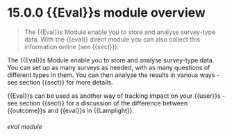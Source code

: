 # 15.0.0    {{Eval}}s module overview

> The {{Eval}}s Module enable you to store and analyse survey-type data. With the {{eval}} direct module you can also collect this information online (see {{sect}}). 

The {{Eval}}s Module enable you to store and analyse survey-type data. You can set up as many surveys as needed, with as many questions of different types in them. You can then analyse the results in various ways - see section {{sect}} for more details.

{{Eval}}s can be used as another way of tracking impact on your {{user}}s - see section {{sect}} for a discussion of the difference between {{outcome}}s and {{eval}}s in {{Lamplight}}. 

###### eval module

